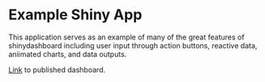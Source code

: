 # Example Shiny App
This application serves as an example of many of the great features of shinydashboard including user input through action buttons, reactive data, aniimated charts, and data outputs.


[Link](https://owen-bezick.shinyapps.io/Example-Shiny-App/) to published dashboard.

